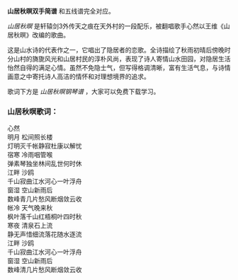 

**山居秋暝双手简谱** 和五线谱完全对应。

_山居秋暝_ 是轩辕剑3外传天之痕在天外村的一段配乐，被翻唱歌手心然以王维《山居秋暝》改编的歌曲。

这是山水诗的代表作之一，它唱出了隐居者的恋歌。全诗描绘了秋雨初晴后傍晚时分山村的旖旎风光和山居村民的淳朴风尚，表现了诗人寄情山水田园，对隐居生活怡然自得的满足心情。虽然不免隐士气，但写得格调清晰，富有生活气息，与诗情画意之中寄托诗人高洁的情怀和对理想境界的追求。

歌词下方是 _山居秋暝钢琴谱_ ，大家可以免费下载学习。

### 山居秋暝歌词：

心然  
明月 松间照长楼  
灯明灭千帐静寂杜康以解忧  
宿寒 冷雨咽管喉  
弹素琴独坐林间乱世何时休  
江畔 沙鸥  
千山寂曲江水河心一叶浮舟  
窗湿 空山新雨后  
数峰青几片愁风断烟敛云收  
帐冷 天气晚来秋  
枫叶落千山红梧桐叶四时秋  
寒夜 清泉石上流  
静无声惜细流落花随水逐流  
江畔 沙鸥  
千山寂曲江水河心一叶浮舟  
窗湿 空山新雨后  
数峰清几片愁风断烟敛云收

